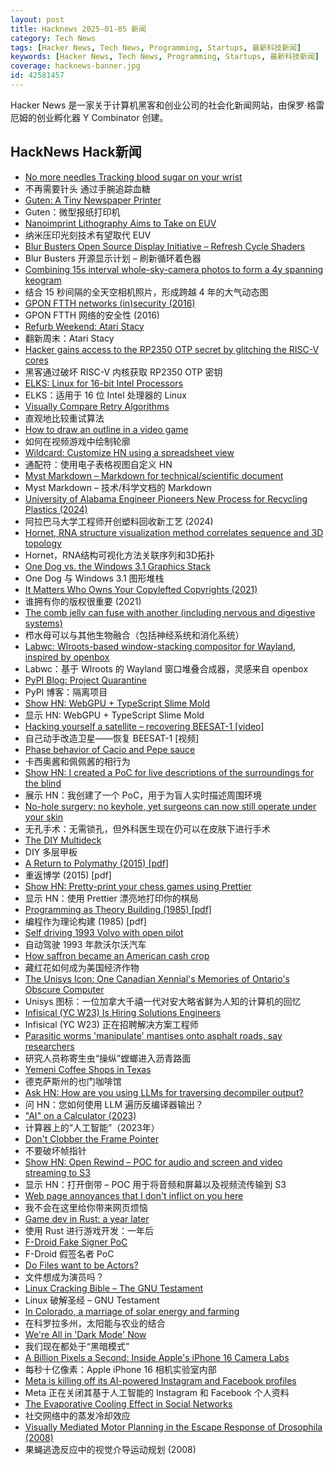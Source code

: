 ```yaml
---
layout: post
title: Hacknews 2025-01-05 新闻
category: Tech News
tags: [Hacker News, Tech News, Programming, Startups, 最新科技新闻]
keywords: [Hacker News, Tech News, Programming, Startups, 最新科技新闻]
coverage: hacknews-banner.jpg
id: 42581457
---
```


Hacker News 是一家关于计算机黑客和创业公司的社会化新闻网站，由保罗·格雷厄姆的创业孵化器 Y Combinator 创建。

## HackNews Hack新闻

- [No more needles Tracking blood sugar on your wrist](https://uwaterloo.ca/news/media/no-more-needles-tracking-blood-sugar-your-wrist)
- 不再需要针头 通过手腕追踪血糖
- [Guten: A Tiny Newspaper Printer](https://amanvir.com/guten)
- Guten：微型报纸打印机
- [Nanoimprint Lithography Aims to Take on EUV](https://spectrum.ieee.org/nanoimprint-lithography)
- 纳米压印光刻技术有望取代 EUV
- [Blur Busters Open Source Display Initiative – Refresh Cycle Shaders](https://blurbusters.com/blur-busters-open-source-display-initative-refresh-cycle-shaders/)
- Blur Busters 开源显示计划 – 刷新循环着色器
- [Combining 15s interval whole-sky-camera photos to form a 4y spanning keogram](https://astrodon.social/@cgbassa/113770318993975063)
- 结合 15 秒间隔的全天空相机照片，形成跨越 4 年的大气动态图
- [GPON FTTH networks (in)security (2016)](https://pierrekim.github.io/blog/2016-11-01-gpon-ftth-networks-insecurity.html#introduction)
- GPON FTTH 网络的安全性 (2016)
- [Refurb Weekend: Atari Stacy](http://oldvcr.blogspot.com/2025/01/refurb-weekend-atari-stacy.html)
- 翻新周末：Atari Stacy
- [Hacker gains access to the RP2350 OTP secret by glitching the RISC-V cores](https://www.tomshardware.com/raspberry-pi/it-looks-like-the-raspberry-pi-rp2350-hacking-challenge-has-been-beaten-hacker-gains-access-to-the-otp-secret-by-glitching-the-risc-v-cores-to-enable-debugging)
- 黑客通过破坏 RISC-V 内核获取 RP2350 OTP 密钥
- [ELKS: Linux for 16-bit Intel Processors](https://github.com/ghaerr/elks)
- ELKS：适用于 16 位 Intel 处理器的 Linux
- [Visually Compare Retry Algorithms](https://www.compareretries.com/)
- 直观地比较重试算法
- [How to draw an outline in a video game](https://ameye.dev/notes/rendering-outlines/)
- 如何在视频游戏中绘制轮廓
- [Wildcard: Customize HN using a spreadsheet view](https://www.geoffreylitt.com/wildcard/)
- 通配符：使用电子表格视图自定义 HN
- [Myst Markdown – Markdown for technical/scientific document](https://mystmd.org/guide)
- Myst Markdown – 技术/科学文档的 Markdown
- [University of Alabama Engineer Pioneers New Process for Recycling Plastics (2024)](https://news.ua.edu/2024/10/ua-chemical-engineer-plastic-recycling/)
- 阿拉巴马大学工程师开创塑料回收新工艺 (2024)
- [Hornet, RNA structure visualization method correlates sequence and 3D topology](https://phys.org/news/2024-12-hornet-rna-visualization-method-sequence.html)
- Hornet，RNA结构可视化方法关联序列和3D拓扑
- [One Dog vs. the Windows 3.1 Graphics Stack](https://wuffs.org/blog/windows-3x-graphics)
- One Dog 与 Windows 3.1 图形堆栈
- [It Matters Who Owns Your Copylefted Copyrights (2021)](https://sfconservancy.org/blog/2021/jun/30/who-should-own-foss-copyrights/)
- 谁拥有你的版权很重要 (2021)
- [The comb jelly can fuse with another (including nervous and digestive systems)](https://www.cnn.com/2024/12/30/science/comb-jellies-fuse-single-organism/index.html)
- 栉水母可以与其他生物融合（包括神经系统和消化系统）
- [Labwc: Wlroots-based window-stacking compositor for Wayland, inspired by openbox](https://labwc.github.io/)
- Labwc：基于 Wlroots 的 Wayland 窗口堆叠合成器，灵感来自 openbox
- [PyPI Blog: Project Quarantine](https://blog.pypi.org/posts/2024-12-30-quarantine/)
- PyPI 博客：隔离项目
- [Show HN: WebGPU + TypeScript Slime Mold](https://github.com/SuboptimalEng/slime-sim-webgpu)
- 显示 HN: WebGPU + TypeScript Slime Mold
- [Hacking yourself a satellite – recovering BEESAT-1 [video]](https://media.ccc.de/v/38c3-hacking-yourself-a-satellite-recovering-beesat-1)
- 自己动手改造卫星——恢复 BEESAT-1 [视频]
- [Phase behavior of Cacio and Pepe sauce](https://arxiv.org/abs/2501.00536)
- 卡西奥酱和佩佩酱的相行为
- [Show HN: I created a PoC for live descriptions of the surroundings for the blind](https://github.com/o40/seesay)
- 展示 HN：我创建了一个 PoC，用于为盲人实时描述周围环境
- [No-hole surgery: no keyhole, yet surgeons can now still operate under your skin](https://www.nibib.nih.gov/news-events/newsroom/getting-under-your-skin-3d-printing-technique-builds-structures-through-tissues)
- 无孔手术：无需锁孔，但外科医生现在仍可以在皮肤下进行手术
- [The DIY Multideck](https://diymultideck.mauri.app/manual/)
- DIY 多层甲板
- [A Return to Polymathy (2015) [pdf]](https://paulrcohen.github.io/papers/Polymathy.pdf)
- 重返博学 (2015) [pdf]
- [Show HN: Pretty-print your chess games using Prettier](https://github.com/gmasclet/prettier-plugin-pgn)
- 显示 HN：使用 Prettier 漂亮地打印你的棋局
- [Programming as Theory Building (1985) [pdf]](https://pages.cs.wisc.edu/~remzi/Naur.pdf)
- 编程作为理论构建 (1985) [pdf]
- [Self driving 1993 Volvo with open pilot](https://practicapp.com/carbagepilot-part1/)
- 自动驾驶 1993 年款沃尔沃汽车
- [How saffron became an American cash crop](https://www.nytimes.com/2025/01/02/dining/saffron-farming-crop.html)
- 藏红花如何成为美国经济作物
- [The Unisys Icon: One Canadian Xennial's Memories of Ontario's Obscure Computer](https://postgamecontent.com/post/771726085147803648/the-unisys-icon-one-canadian-xennials-memories)
- Unisys 图标：一位加拿大千禧一代对安大略省鲜为人知的计算机的回忆
- [Infisical (YC W23) Is Hiring Solutions Engineers](https://www.ycombinator.com/companies/infisical/jobs/yaEvock-solutions-engineer)
- Infisical (YC W23) 正在招聘解决方案工程师
- [Parasitic worms 'manipulate' mantises onto asphalt roads, say researchers](https://mainichi.jp/english/articles/20241115/p2a/00m/0sc/009000c)
- 研究人员称寄生虫“操纵”螳螂进入沥青路面
- [Yemeni Coffee Shops in Texas](https://www.texasmonthly.com/food/yemeni-coffee-shops-booming-in-texas/)
- 德克萨斯州的也门咖啡馆
- [Ask HN: How are you using LLMs for traversing decompiler output?]()
- 问 HN：您如何使用 LLM 遍历反编译器输出？
- ["AI" on a Calculator (2023)](https://z80.me/blog/calculator-ai-part-1/)
- 计算器上的“人工智能”（2023年）
- [Don't Clobber the Frame Pointer](https://nsrip.com/posts/clobberfp.html)
- 不要破坏帧指针
- [Show HN: Open Rewind – POC for audio and screen and video streaming to S3](https://github.com/janwilmake/efficient-recorder)
- 显示 HN：打开倒带 – POC 用于将音频和屏幕以及视频流传输到 S3
- [Web page annoyances that I don't inflict on you here](http://rachelbythebay.com/w/2025/01/04/cruft/)
- 我不会在这里给你带来网页烦恼
- [Game dev in Rust: a year later](https://users.rust-lang.org/t/game-dev-in-rust-a-year-later/123522)
- 使用 Rust 进行游戏开发：一年后
- [F-Droid Fake Signer PoC](https://github.com/obfusk/fdroid-fakesigner-poc)
- F-Droid 假签名者 PoC
- [Do Files want to be Actors?](https://lewiscampbell.tech/blog/250104.html)
- 文件想成为演员吗？
- [Linux Cracking Bible – The GNU Testament](https://github.com/YoteZip/LinuxCrackingBible)
- Linux 破解圣经 – GNU Testament
- [In Colorado, a marriage of solar energy and farming](https://www.ksjd.org/2024-12-31/in-colorado-a-marriage-of-solar-energy-and-farming-provides-a-model-for-a-more-sustainable-future)
- 在科罗拉多州，太阳能与农业的结合
- [We're All in 'Dark Mode' Now](https://www.theatlantic.com/technology/archive/2025/01/rise-of-dark-mode-apps/681162/)
- 我们现在都处于“黑暗模式”
- [A Billion Pixels a Second: Inside Apple's iPhone 16 Camera Labs](https://www.cnet.com/tech/mobile/a-billion-pixels-a-second-i-got-a-rare-look-inside-apples-secret-iphone-16-camera-labs/)
- 每秒十亿像素：Apple iPhone 16 相机实验室内部
- [Meta is killing off its AI-powered Instagram and Facebook profiles](https://www.theguardian.com/technology/2025/jan/03/meta-ai-powered-instagram-facebook-profiles)
- Meta 正在关闭其基于人工智能的 Instagram 和 Facebook 个人资料
- [The Evaporative Cooling Effect in Social Networks](https://blogs.cornell.edu/info2040/2015/10/14/the-evaporative-cooling-effect-in-social-network/)
- 社交网络中的蒸发冷却效应
- [Visually Mediated Motor Planning in the Escape Response of Drosophila (2008)](https://www.cell.com/current-biology/fulltext/S0960-9822(08)01048-8)
- 果蝇逃逸反应中的视觉介导运动规划 (2008)

